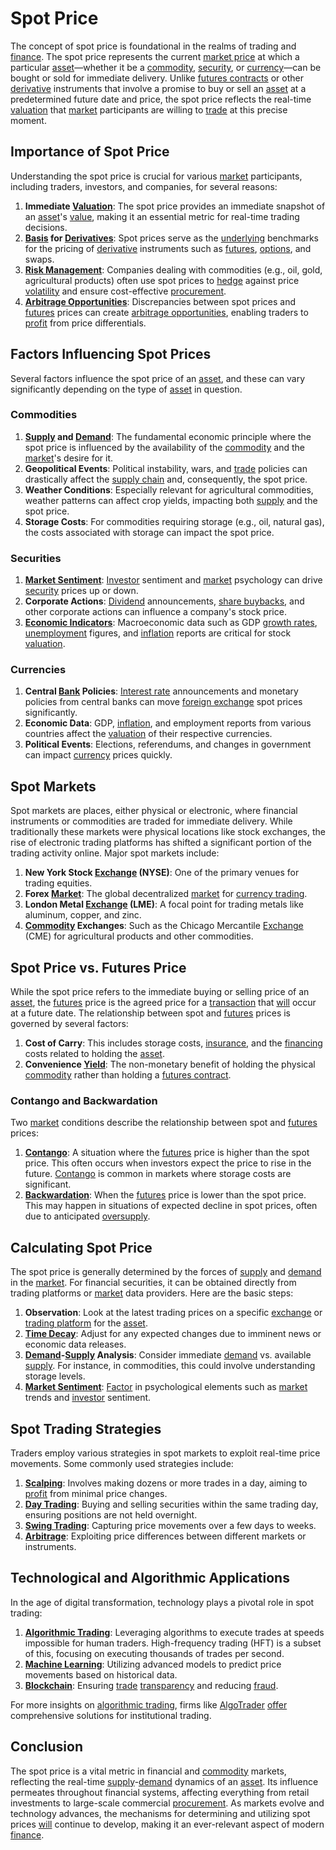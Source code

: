 # Spot Price

The concept of spot price is foundational in the realms of trading and [finance](../f/finance.md). The spot price represents the current [market price](../m/market_price.md) at which a particular [asset](../a/asset.md)—whether it be a [commodity](../c/commodity.md), [security](../s/security.md), or [currency](../c/currency.md)—can be bought or sold for immediate delivery. Unlike [futures contracts](../f/futures_contracts.md) or other [derivative](../d/derivative.md) instruments that involve a promise to buy or sell an [asset](../a/asset.md) at a predetermined future date and price, the spot price reflects the real-time [valuation](../v/valuation.md) that [market](../m/market.md) participants are willing to [trade](../t/trade.md) at this precise moment.

## Importance of Spot Price

Understanding the spot price is crucial for various [market](../m/market.md) participants, including traders, investors, and companies, for several reasons:

1. **Immediate [Valuation](../v/valuation.md)**: The spot price provides an immediate snapshot of an [asset](../a/asset.md)'s [value](../v/value.md), making it an essential metric for real-time trading decisions.
2. **[Basis](../b/basis.md) for [Derivatives](../d/derivatives.md)**: Spot prices serve as the [underlying](../u/underlying.md) benchmarks for the pricing of [derivative](../d/derivative.md) instruments such as [futures](../f/futures.md), [options](../o/options.md), and swaps.
3. **[Risk Management](../r/risk_management.md)**: Companies dealing with commodities (e.g., oil, gold, agricultural products) often use spot prices to [hedge](../h/hedge.md) against price [volatility](../v/volatility.md) and ensure cost-effective [procurement](../p/procurement.md).
4. **[Arbitrage Opportunities](../a/arbitrage_opportunities.md)**: Discrepancies between spot prices and [futures](../f/futures.md) prices can create [arbitrage opportunities](../a/arbitrage_opportunities.md), enabling traders to [profit](../p/profit.md) from price differentials.

## Factors Influencing Spot Prices

Several factors influence the spot price of an [asset](../a/asset.md), and these can vary significantly depending on the type of [asset](../a/asset.md) in question.

### Commodities

1. **[Supply](../s/supply.md) and [Demand](../d/demand.md)**: The fundamental economic principle where the spot price is influenced by the availability of the [commodity](../c/commodity.md) and the [market](../m/market.md)'s desire for it.
2. **Geopolitical Events**: Political instability, wars, and [trade](../t/trade.md) policies can drastically affect the [supply chain](../s/supply_chain.md) and, consequently, the spot price.
3. **Weather Conditions**: Especially relevant for agricultural commodities, weather patterns can affect crop yields, impacting both [supply](../s/supply.md) and the spot price.
4. **Storage Costs**: For commodities requiring storage (e.g., oil, natural gas), the costs associated with storage can impact the spot price.

### Securities

1. **[Market Sentiment](../m/market_sentiment.md)**: [Investor](../i/investor.md) sentiment and [market](../m/market.md) psychology can drive [security](../s/security.md) prices up or down.
2. **Corporate Actions**: [Dividend](../d/dividend.md) announcements, [share buybacks](../s/share_buybacks.md), and other corporate actions can influence a company's stock price.
3. **[Economic Indicators](../e/economic_indicators.md)**: Macroeconomic data such as GDP [growth rates](../g/growth_rates_in_trading.md), [unemployment](../u/unemployment.md) figures, and [inflation](../i/inflation.md) reports are critical for stock [valuation](../v/valuation.md).

### Currencies

1. **Central [Bank](../b/bank.md) Policies**: [Interest rate](../i/interest_rate.md) announcements and monetary policies from central banks can move [foreign exchange](../f/foreign_exchange.md) spot prices significantly.
2. **Economic Data**: GDP, [inflation](../i/inflation.md), and employment reports from various countries affect the [valuation](../v/valuation.md) of their respective currencies.
3. **Political Events**: Elections, referendums, and changes in government can impact [currency](../c/currency.md) prices quickly.

## Spot Markets

Spot markets are places, either physical or electronic, where financial instruments or commodities are traded for immediate delivery. While traditionally these markets were physical locations like stock exchanges, the rise of electronic trading platforms has shifted a significant portion of the trading activity online. Major spot markets include:

1. **New York Stock [Exchange](../e/exchange.md) (NYSE)**: One of the primary venues for trading equities.
2. **Forex [Market](../m/market.md)**: The global decentralized [market](../m/market.md) for [currency trading](../c/currency_trading_strategies.md).
3. **London Metal [Exchange](../e/exchange.md) (LME)**: A focal point for trading metals like aluminum, copper, and zinc.
4. **[Commodity](../c/commodity.md) Exchanges**: Such as the Chicago Mercantile [Exchange](../e/exchange.md) (CME) for agricultural products and other commodities.

## Spot Price vs. Futures Price

While the spot price refers to the immediate buying or selling price of an [asset](../a/asset.md), the [futures](../f/futures.md) price is the agreed price for a [transaction](../t/transaction.md) that [will](../w/will.md) occur at a future date. The relationship between spot and [futures](../f/futures.md) prices is governed by several factors:

1. **Cost of Carry**: This includes storage costs, [insurance](../i/insurance.md), and the [financing](../f/financing.md) costs related to holding the [asset](../a/asset.md).
2. **Convenience [Yield](../y/yield.md)**: The non-monetary benefit of holding the physical [commodity](../c/commodity.md) rather than holding a [futures contract](../f/futures_contract.md).

### Contango and Backwardation

Two [market](../m/market.md) conditions describe the relationship between spot and [futures](../f/futures.md) prices:

1. **[Contango](../c/contango.md)**: A situation where the [futures](../f/futures.md) price is higher than the spot price. This often occurs when investors expect the price to rise in the future. [Contango](../c/contango.md) is common in markets where storage costs are significant.
2. **[Backwardation](../b/backwardation.md)**: When the [futures](../f/futures.md) price is lower than the spot price. This may happen in situations of expected decline in spot prices, often due to anticipated [oversupply](../o/oversupply.md).

## Calculating Spot Price

The spot price is generally determined by the forces of [supply](../s/supply.md) and [demand](../d/demand.md) in the [market](../m/market.md). For financial securities, it can be obtained directly from trading platforms or [market](../m/market.md) data providers. Here are the basic steps:

1. **Observation**: Look at the latest trading prices on a specific [exchange](../e/exchange.md) or [trading platform](../t/trading_platform.md) for the [asset](../a/asset.md).
2. **[Time Decay](../t/time_decay.md)**: Adjust for any expected changes due to imminent news or economic data releases.
3. **[Demand](../d/demand.md)-[Supply](../s/supply.md) Analysis**: Consider immediate [demand](../d/demand.md) vs. available [supply](../s/supply.md). For instance, in commodities, this could involve understanding storage levels.
4. **[Market Sentiment](../m/market_sentiment.md)**: [Factor](../f/factor.md) in psychological elements such as [market](../m/market.md) trends and [investor](../i/investor.md) sentiment.

## Spot Trading Strategies

Traders employ various strategies in spot markets to exploit real-time price movements. Some commonly used strategies include:

1. **[Scalping](../s/scalping.md)**: Involves making dozens or more trades in a day, aiming to [profit](../p/profit.md) from minimal price changes.
2. **[Day Trading](../d/day_trading.md)**: Buying and selling securities within the same trading day, ensuring positions are not held overnight.
3. **[Swing Trading](../s/swing_trading.md)**: Capturing price movements over a few days to weeks.
4. **[Arbitrage](../a/arbitrage.md)**: Exploiting price differences between different markets or instruments.

## Technological and Algorithmic Applications

In the age of digital transformation, technology plays a pivotal role in spot trading:

1. **[Algorithmic Trading](../a/accountability.md)**: Leveraging algorithms to execute trades at speeds impossible for human traders. High-frequency trading (HFT) is a subset of this, focusing on executing thousands of trades per second.
2. **[Machine Learning](../m/machine_learning.md)**: Utilizing advanced models to predict price movements based on historical data.
3. **[Blockchain](../b/blockchain_in_trading.md)**: Ensuring [trade](../t/trade.md) [transparency](../t/transparency.md) and reducing [fraud](../f/fraud.md).

For more insights on [algorithmic trading](../a/accountability.md), firms like [AlgoTrader](https://www.algotrader.com/) [offer](../o/offer.md) comprehensive solutions for institutional trading.

## Conclusion

The spot price is a vital metric in financial and [commodity](../c/commodity.md) markets, reflecting the real-time [supply](../s/supply.md)-[demand](../d/demand.md) dynamics of an [asset](../a/asset.md). Its influence permeates throughout financial systems, affecting everything from retail investments to large-scale commercial [procurement](../p/procurement.md). As markets evolve and technology advances, the mechanisms for determining and utilizing spot prices [will](../w/will.md) continue to develop, making it an ever-relevant aspect of modern [finance](../f/finance.md).